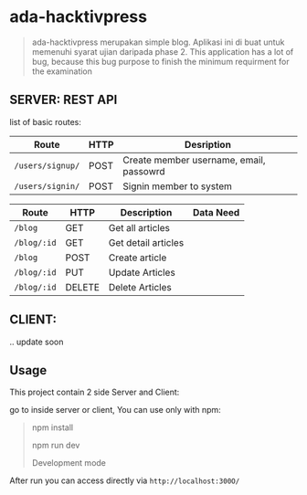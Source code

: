 # ada-hacktivpress
> ada-hacktivpress merupakan simple blog. Aplikasi ini di buat untuk memenuhi syarat ujian daripada phase 2. This application has a lot of bug, because this bug purpose to finish the minimum requirment for the examination


## SERVER: REST API
 list of basic routes:

| Route | HTTP | Desription|
|-------|------|-----------|
| `/users/signup/` | POST | Create member username, email, passowrd |
| `/users/signin/` | POST | Signin member to system |

| Route | HTTP | Description | Data Need |
| ----- | ---- | ----------- | --------- | 
| `/blog` | GET | Get all articles | |
| `/blog/:id` | GET | Get detail articles | |
| `/blog` | POST | Create article | |
| `/blog/:id` | PUT | Update Articles | |
| `/blog/:id` | DELETE | Delete Articles | |

## CLIENT: 

.. update soon


## Usage

This project contain 2 side Server and Client:

go to inside server or client, You can use only with npm:
><p>npm install</p>
><p>npm run dev</p> Development mode

After run you can access directly via `http://localhost:300O/`